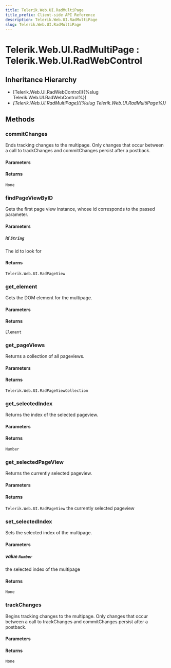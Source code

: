 ```yaml
---
title: Telerik.Web.UI.RadMultiPage
title_prefix: Client-side API Reference
description: Telerik.Web.UI.RadMultiPage
slug: Telerik.Web.UI.RadMultiPage
---
```


# Telerik.Web.UI.RadMultiPage : Telerik.Web.UI.RadWebControl 

## Inheritance Hierarchy

* [Telerik.Web.UI.RadWebControl]({%slug Telerik.Web.UI.RadWebControl%})
* *[Telerik.Web.UI.RadMultiPage]({%slug Telerik.Web.UI.RadMultiPage%})*


## Methods

### commitChanges

Ends tracking changes to the multipage. Only changes that occur between a call to trackChanges and commitChanges persist after a postback.

#### Parameters

#### Returns

`None` 

### findPageViewByID

Gets the first page view instance, whose id corresponds to the passed parameter.

#### Parameters

##### id `String`

The id to look for

#### Returns

`Telerik.Web.UI.RadPageView` 

### get_element

Gets the DOM element for the multipage.

#### Parameters

#### Returns

`Element` 

### get_pageViews

Returns a collection of all pageviews.

#### Parameters

#### Returns

`Telerik.Web.UI.RadPageViewCollection` 

### get_selectedIndex

Returns the index of the selected pageview.

#### Parameters

#### Returns

`Number` 

### get_selectedPageView

Returns the currently selected pageview.

#### Parameters

#### Returns

`Telerik.Web.UI.RadPageView` the currently selected pageview

### set_selectedIndex

Sets the selected index of the multipage.

#### Parameters

##### value `Number`

the selected index of the multipage

#### Returns

`None` 

### trackChanges

Begins tracking changes to the multipage. Only changes that occur between a call to trackChanges and commitChanges persist after a postback.

#### Parameters

#### Returns

`None` 



